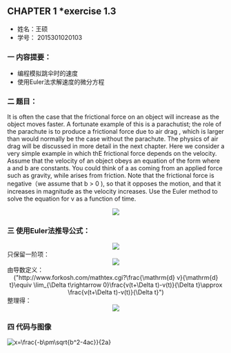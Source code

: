 
## CHAPTER 1 *exercise 1.3
* 姓名：王硕  
* 学号： 2015301020103

### 一 内容提要：    

* 编程模拟跳伞时的速度    
* 使用Euler法求解速度的微分方程    

### 二 题目：
   It is often the case that the frictional force on an object will increase as the object moves faster. A fortunate example of this is a parachutist; the role of the parachute is to produce a frictional force due to air drag , which is larger than would normally be the case without the parachute. The physics of air drag will be discussed in more detail in the next chapter. Here we consider a very simple example in which thE frictional force depends on the velocity. Assume that the velocity of an object obeys an equation of the form where a and b are 	constants. You could think of a as coming from an applied force such as gravity, while arises from friction.   Note that the frictional force is negative（we assume that b > 0 ), so that it opposes the motion, and that it increases in magnitude as the velocity increases. Use the Euler method to solve the equation for v as a function of time.       
<div align=center>   
<img src="http://chart.googleapis.com/chart?cht=tx&chl=\frac{\mathrm{d} v}{\mathrm{d} t}=a-bv">
</div>      

### 三 使用Euler法推导公式：   
<div align=center>
<img src="http://www.forkosh.com/mathtex.cgi?v(\Delta t)\ = v(0) + \frac{\mathrm{d} v}{\mathrm{d} t}\Delta t+\frac{1}{2}\frac{\mathrm{d} v^2}{\mathrm{d}^2 x}(\Delta t)^2+...">     
</div>    
只保留一阶项：
<div align=center>
<img src="http://www.forkosh.com/mathtex.cgi?v(\Delta t)\ \approx  v(0) + \frac{\mathrm{d} v}{\mathrm{d} t}\Delta t">
</div>     
由导数定义：
<div align=center>
("http://www.forkosh.com/mathtex.cgi?\frac{\mathrm{d} v}{\mathrm{d} t}\equiv \lim_{\Delta t\rightarrow 0}\frac{v(t+\Delta t)-v(t)}{\Delta t}\approx \frac{v(t+\Delta t)-v(t)}{\Delta t}")   
</div>     
整理得：
<div align=center>
<img src="http://www.forkosh.com/mathtex.cgi?v(t+\Delta t)\approx v(t)+\frac{\mathrm{d} v}{\mathrm{d} t}\Delta t">
</div>


### 四 代码与图像    
<img src="http://latex.codecogs.com/gif.latex?x=\frac{-b\pm\sqrt{b^2-4ac}}{2a}" title="x=\frac{-b\pm\sqrt{b^2-4ac}}{2a}" /></a>
